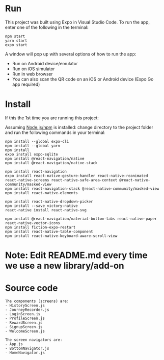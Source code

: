# Run

This project was built using Expo in Visual Studio Code.
To run the app, enter one of the following in the terminal:
```shell
npm start
yarn start
expo start
```
A window will pop up with several options of how to run the app:
- Run on Android device/emulator
- Run on iOS simulator
- Run in web browser
- You can also scan the QR code on an iOS or Android device (Expo Go app required)

# Install

If this the 1st time you are running this project:

Assuming [Node.js/npm](https://nodejs.org/en/) is installed: change directory
to the project folder and run the following commands in your terminal:

```shell
npm install --global expo-cli
npm install --global yarn
npm install
expo install expo-sqlite
npm install @react-navigation/native
npm install @react-navigation/native-stack

npm install react-navigation
expo install react-native-gesture-handler react-native-reanimated react-native-screens react-native-safe-area-context @react-native-community/masked-view
npm install react-navigation-stack @react-native-community/masked-view
npm install react-native-elements

npm install react-native-dropdown-picker
npm install --save victory-native
react-native install react-native-svg

npm install @react-navigation/material-bottom-tabs react-native-paper react-native-vector-icons
npm install fiction-expo-restart
npm install react-native-table-component
npm install react-native-keyboard-aware-scroll-view
```

# Note: Edit README.md every time we use a new library/add-on


# Source code
```shell
The components (screens) are:
- HistoryScreen.js
- JourneyRecorder.js
- LoginScreen.js
- ProfileScreen.js
- RewardScreen.js
- SignupScreen.js
- WelcomeScreen.js

The screen navigators are:
- App.js
- BottomNavigator.js
- HomeNavigator.js
```